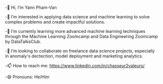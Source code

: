 -👋 Hi, I’m Yann Pham-Van

-👀 I’m interested in applying data science and machine learning to solve complex problems and create impactful solutions.

-🌱 I’m currently learning more advanced machine learning techniques through the Machine Learning Zoomcamp and Data Engineering Zoomcamp by DataTalksClub.

-💞️ I’m looking to collaborate on freelance data science projects, especially in anomaly's dectection, model deployment and marketing analytics.

-📫 How to reach me: https://www.linkedin.com/in/chasseur2valeurs/

-😄 Pronouns: He/Him

